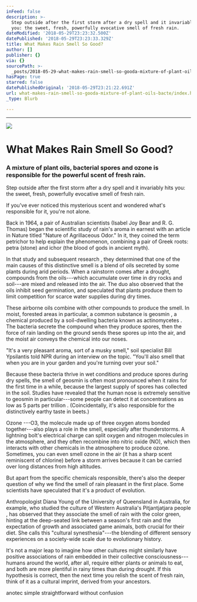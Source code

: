 ```yaml
---
inFeed: false
description: >-
  Step outside after the first storm after a dry spell and it invariably hits
  you: the sweet, fresh, powerfully evocative smell of fresh rain.
dateModified: '2018-05-29T23:23:32.500Z'
datePublished: '2018-05-29T23:23:33.329Z'
title: What Makes Rain Smell So Good?
author: []
publisher: {}
via: {}
sourcePath: >-
  _posts/2018-05-29-what-makes-rain-smell-so-gooda-mixture-of-plant-oils-bacte.md
hasPage: true
starred: false
datePublishedOriginal: '2018-05-29T23:21:22.691Z'
url: what-makes-rain-smell-so-gooda-mixture-of-plant-oils-bacte/index.html
_type: Blurb

---
```

---

![](https://the-grid-user-content.s3-us-west-2.amazonaws.com/efa3bef1-4484-42e3-8bea-231a7612bb13.jpg)

# What Makes Rain Smell So Good?

### A mixture of plant oils, bacterial spores and ozone is responsible for the powerful scent of fresh rain. 

Step outside after the first storm after a dry spell and it invariably hits you: the sweet, fresh, powerfully evocative smell of fresh rain.

If you've ever noticed this mysterious scent and wondered what's responsible for it, you're not alone.

Back in 1964, a pair of Australian scientists (Isabel Joy Bear and R. G. Thomas) began the scientific study of rain's aroma in earnest with an article in Nature titled "Nature of Agrillaceous Odor." In it, they coined the term petrichor to help explain the phenomenon, combining a pair of Greek roots: petra (stone) and ichor (the blood of gods in ancient myth).

In that study and subsequent research , they determined that one of the main causes of this distinctive smell is a blend of oils secreted by some plants during arid periods. When a rainstorm comes after a drought, compounds from the oils---which accumulate over time in dry rocks and soil---are mixed and released into the air. The duo also observed that the oils inhibit seed germination, and speculated that plants produce them to limit competition for scarce water supplies during dry times.

These airborne oils combine with other compounds to produce the smell. In moist, forested areas in particular, a common substance is geosmin , a chemical produced by a soil-dwelling bacteria known as actinomycetes . The bacteria secrete the compound when they produce spores, then the force of rain landing on the ground sends these spores up into the air, and the moist air conveys the chemical into our noses.

"It's a very pleasant aroma, sort of a musky smell," soil specialist Bill Ypsilantis told NPR during an interview on the topic. "You'll also smell that when you are in your garden and you're turning over your soil."

Because these bacteria thrive in wet conditions and produce spores during dry spells, the smell of geosmin is often most pronounced when it rains for the first time in a while, because the largest supply of spores has collected in the soil. Studies have revealed that the human nose is extremely sensitive to geosmin in particular---some people can detect it at concentrations as low as 5 parts per trillion . (Coincidentally, it's also responsible for the distinctively earthy taste in beets.)

Ozone ---O3, the molecule made up of three oxygen atoms bonded together---also plays a role in the smell, especially after thunderstorms. A lightning bolt's electrical charge can split oxygen and nitrogen molecules in the atmosphere, and they often recombine into nitric oxide (NO), which then interacts with other chemicals in the atmosphere to produce ozone. Sometimes, you can even smell ozone in the air (it has a sharp scent reminiscent of chlorine) before a storm arrives because it can be carried over long distances from high altitudes.

But apart from the specific chemicals responsible, there's also the deeper question of why we find the smell of rain pleasant in the first place. Some scientists have speculated that it's a product of evolution.

Anthropologist Diana Young of the University of Queensland in Australia, for example, who studied the culture of Western Australia's Pitjantjatjara people , has observed that they associate the smell of rain with the color green, hinting at the deep-seated link between a season's first rain and the expectation of growth and associated game animals, both crucial for their diet. She calls this "cultural synesthesia"---the blending of different sensory experiences on a society-wide scale due to evolutionary history.

It's not a major leap to imagine how other cultures might similarly have positive associations of rain embedded in their collective consciousness---humans around the world, after all, require either plants or animals to eat, and both are more plentiful in rainy times than during drought. If this hypothesis is correct, then the next time you relish the scent of fresh rain, think of it as a cultural imprint, derived from your ancestors.

anotec simple straightforward without confusion